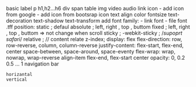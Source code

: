 basic
    label
    p
    h1,h2...h6
    div
    span
    table
    img
    video
    audio
    link
icon
    - add icon from google
    - add icon from bootsrap icon
text
    align
    color
    fontsize
    text-decoration
    text-shadow
    text-transform
add font family:
    - link font
    - file font .tff
position:
    static ; defaul
    absolute ; left, right , top , buttom 
    fixed ; left, right , top , buttom => not change when scroll
    sticky ; 
    -webkit-sticky ; /*supoprt safari*/
    relative ; // content relate 
    z-index;
display: flex
flex-direction:
    row, row-reverse, column, column-reverse
justify-content:
    flex-start, flex-end, center
    space-between, space-around, space-eventy
flex-wrap:
    wrap, nowrap, wrap-reverse
align-item
    flex-end, flex-start center
opacity: 0, 0.2 0.5 ... 1
navigation bar

    horizantal 
    vertical
